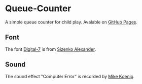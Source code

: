 # Queue-Counter
A simple queue counter for child play. Avalable on [GitHub Pages](https://chrisacrobat.github.io/Queue-Counter/).

## Font
The font [Digital-7](https://www.1001fonts.com/digital-7-font.html) is from [Sizenko Alexander](https://github.com/ChrisAcrobat/Queue-Counter/blob/main/digital-7/readme.txt).

## Sound
The sound effect "Computer Error" is recorded by [Mike Koenig](http://soundbible.com/1127-Computer-Error.html).
